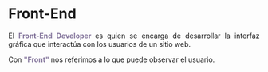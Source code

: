 
# Front-End

<p style="text-align: justify">El <span style="font-weight: bold; color: #83749b"> Front-End Developer </span> es quien se encarga de desarrollar la interfaz gráfica que interactúa con los usuarios de un sitio web. </p>

Con <span style="font-weight: bold; color: #83749b"> "Front" </span>nos referimos a lo que puede observar el usuario.



